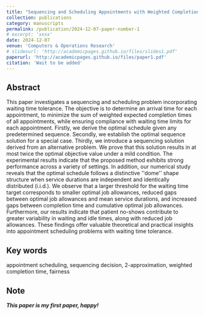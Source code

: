 ```yaml
---
title: "Sequencing and Scheduling Appointments with Weighted Completion Time Minimization and Waiting Time Tolerance"
collection: publications
category: manuscripts
permalink: /publication/2024-12-07-paper-number-1
# excerpt: 'xxxx'
date: 2024-12-07
venue: 'Computers & Operations Research'
# slidesurl: 'http://academicpages.github.io/files/slides1.pdf'
paperurl: 'http://academicpages.github.io/files/paper1.pdf'
citation: 'Wait to be added'
---
```

## Abstract
This paper investigates a sequencing and scheduling problem incorporating waiting time tolerance. The objective is to determine an arrival time for each appointment, to minimize the sum of weighted expected completion times of all appointments, while ensuring compliance with waiting time limits for each appointment. Firstly, we derive the optimal schedule given any predetermined sequence. Secondly, we establish the optimal sequence solution for a special case. Thirdly, we introduce a sequencing solution derived from an alternative problem. We prove that this solution results in at most twice the optimal objective value under a mild condition. The experimental results indicate that the proposed method exhibits strong performance across a variety of settings. In addition, our numerical study reveals that the optimal schedule follows a distinctive ''dome'' shape structure when service durations are independent and identically distributed (i.i.d.). We observe that a larger threshold for the waiting time target corresponds to smaller optimal job allowances, reduced gaps between optimal job allowances and mean service durations, and increased gaps between completion time and cumulative optimal job allowances. Furthermore, our results indicate that patient no-shows contribute to greater variability in waiting and idle times, along with reduced job allowances. These findings offer valuable theoretical and practical insights into appointment scheduling problems with waiting time tolerance. 

## Key words
appointment scheduling, sequencing decision, 2-approximation, weighted completion time, fairness

## Note

_**This paper is my first paper, happy!**_

<!--
The contents above will be part of a list of publications, if the user clicks the link for the publication than the contents of section will be rendered as a full page, allowing you to provide more information about the paper for the reader. When publications are displayed as a single page, the contents of the above "citation" field will automatically be included below this section in a smaller font.-->

